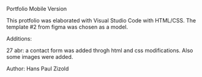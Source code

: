 Portfolio Mobile Version

This protfolio was elaborated with Visual Studio Code with HTML/CSS.
The template #2 from figma was chosen as a model.

Additions:

27 abr: a contact form was added throgh html and css modifications. Also some images were added.

Author: Hans Paul Zizold


